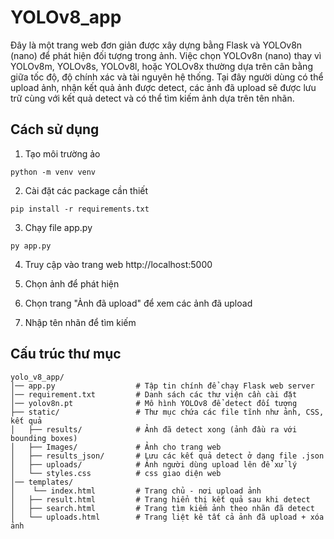 # YOLOv8_app
Đây là một trang web đơn giản được xây dựng bằng Flask và YOLOv8n (nano) để phát hiện đối tượng trong ảnh. Việc chọn YOLOv8n (nano) thay vì YOLOv8m, YOLOv8s, YOLOv8l, hoặc YOLOv8x thường dựa trên cân bằng giữa tốc độ, độ chính xác và tài nguyên hệ thống. Tại đây người dùng có thể upload ảnh, nhận kết quả ảnh được detect, các ảnh đã upload sẽ được lưu trữ cùng với kết quả detect và có thể tìm kiếm ảnh dựa trên tên nhãn.

## Cách sử dụng

1. Tạo môi trường ảo
```
python -m venv venv
```
2. Cài đặt các package cần thiết
```
pip install -r requirements.txt
```
3. Chạy file app.py 
```
py app.py
```
4. Truy cập vào trang web http://localhost:5000

5. Chọn ảnh để phát hiện

6. Chọn trang "Ảnh đã upload" để xem các ảnh đã upload

7. Nhập tên nhãn để tìm kiếm


## Cấu trúc thư mục
```
yolo_v8_app/
│── app.py                  # Tập tin chính để chạy Flask web server
│── requirement.txt         # Danh sách các thư viện cần cài đặt
│── yolov8n.pt              # Mô hình YOLOv8 để detect đối tượng
├── static/                 # Thư mục chứa các file tĩnh như ảnh, CSS, kết quả
│   ├── results/            # Ảnh đã detect xong (ảnh đầu ra với bounding boxes)
│   ├── Images/             # Ảnh cho trang web
│   ├── results_json/       # Lưu các kết quả detect ở dạng file .json
│   ├── uploads/            # Ảnh người dùng upload lên để xử lý
│   └── styles.css          # css giao diện web
│── templates/
│    └── index.html         # Trang chủ - nơi upload ảnh
│   ├── result.html         # Trang hiển thị kết quả sau khi detect
│   ├── search.html         # Trang tìm kiếm ảnh theo nhãn đã detect
│   └── uploads.html        # Trang liệt kê tất cả ảnh đã upload + xóa ảnh
```
